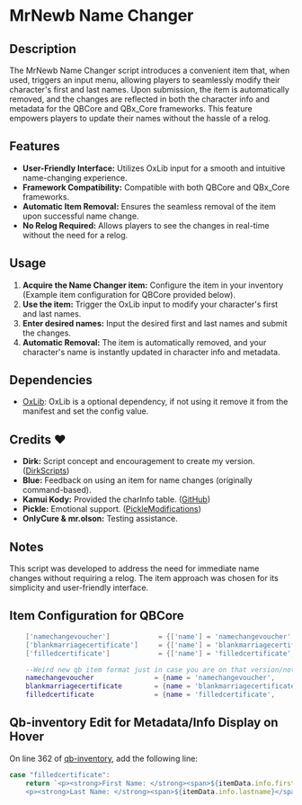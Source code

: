 
# MrNewb Name Changer

## Description
The MrNewb Name Changer script introduces a convenient item that, when used, triggers an input menu, allowing players to seamlessly modify their character's first and last names. Upon submission, the item is automatically removed, and the changes are reflected in both the character info and metadata for the QBCore and QBx_Core frameworks. This feature empowers players to update their names without the hassle of a relog.

## Features
- **User-Friendly Interface:** Utilizes OxLib input for a smooth and intuitive name-changing experience.
- **Framework Compatibility:** Compatible with both QBCore and QBx_Core frameworks.
- **Automatic Item Removal:** Ensures the seamless removal of the item upon successful name change.
- **No Relog Required:** Allows players to see the changes in real-time without the need for a relog.

## Usage
1. **Acquire the Name Changer item:** Configure the item in your inventory (Example item configuration for QBCore provided below).
2. **Use the item:** Trigger the OxLib input to modify your character's first and last names.
3. **Enter desired names:** Input the desired first and last names and submit the changes.
4. **Automatic Removal:** The item is automatically removed, and your character's name is instantly updated in character info and metadata.

## Dependencies
- [OxLib](https://github.com/overextended/ox_lib): OxLib is a optional dependency, if not using it remove it from the manifest and set the config value.

## Credits ❤️
- **Dirk:** Script concept and encouragement to create my version. ([DirkScripts](https://www.dirkscripts.com/))
- **Blue:** Feedback on using an item for name changes (originally command-based).
- **Kamui Kody:** Provided the charInfo table. ([GitHub](https://github.com/KamuiKody))
- **Pickle:** Emotional support. ([PickleModifications](https://github.com/PickleModifications))
- **OnlyCure & mr.olson:** Testing assistance.

## Notes
This script was developed to address the need for immediate name changes without requiring a relog. The item approach was chosen for its simplicity and user-friendly interface.

## Item Configuration for QBCore
```lua
	['namechangevoucher'] 			 = {['name'] = 'namechangevoucher', 			['label'] = 'namechangevoucher', 		    	 ['weight'] = 200, 		['type'] = 'item', 		['image'] = 'namechangevoucher.png', 		['unique'] = true,		['useable'] = true, 	['shouldClose'] = true,	   ['combinable'] = nil,                     ['description'] = ''},
	['blankmarriagecertificate'] 	 = {['name'] = 'blankmarriagecertificate', 		['label'] = 'blankmarriagecertificate', 		 ['weight'] = 200, 		['type'] = 'item', 		['image'] = 'blankmarriagecertificate.png', ['unique'] = true,		['useable'] = true, 	['shouldClose'] = true,	   ['combinable'] = nil,                     ['description'] = ''},
	['filledcertificate'] 			 = {['name'] = 'filledcertificate', 			['label'] = 'filledcertificate', 		    	 ['weight'] = 200, 		['type'] = 'item', 		['image'] = 'filledcertificate.png', 		['unique'] = true,		['useable'] = true, 	['shouldClose'] = true,	   ['combinable'] = nil,                     ['description'] = ''},

	--Weird new qb item format just in case you are on that version/not on qbx
	namechangevoucher				= {name = 'namechangevoucher',				label = 'namechangevoucher',				weight = 200,         type = 'item',         image = 'namechangevoucher.png',			unique = true,        useable = true,     shouldClose = true,       combinable = nil,                     description = ''},
	blankmarriagecertificate		= {name = 'blankmarriagecertificate',		label = 'blankmarriagecertificate',			weight = 200,         type = 'item',         image = 'blankmarriagecertificate.png', 	unique = true,        useable = true,     shouldClose = true,       combinable = nil,                     description = ''},
	filledcertificate				= {name = 'filledcertificate',				label = 'filledcertificate',				weight = 200,         type = 'item',         image = 'filledcertificate.png',			unique = true,        useable = true,     shouldClose = true,       combinable = nil,                     description = ''},


```



## Qb-inventory Edit for Metadata/Info Display on Hover
On line 362 of [qb-inventory](https://github.com/qbcore-framework/qb-inventory/blob/c8b7ffb910c41bdff619ac23281bfbe1b927e64b/html/js/app.js#L362), add the following line:
```javascript
case "filledcertificate":
    return `<p><strong>First Name: </strong><span>${itemData.info.firstname}</span></p>
    <p><strong>Last Name: </strong><span>${itemData.info.lastname}</span></p>`;
```
